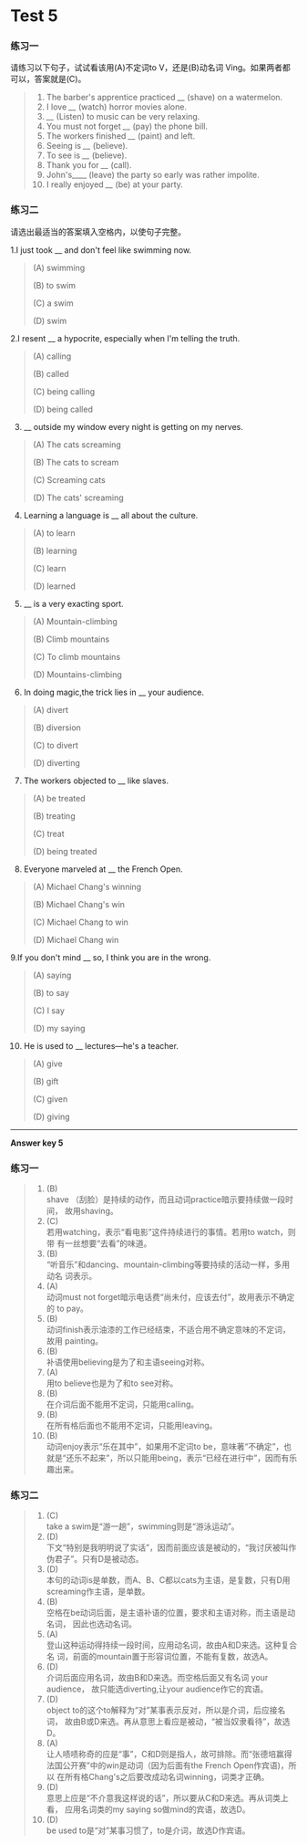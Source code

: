 # Test 5

### 练习一

请练习以下句子，试试看该用\(A\)不定词to V，还是\(B\)动名词 Ving。如果两者都可以，答案就是\(C\)。

> 1. The barber's apprentice practiced _\_\__ \(shave\) on a watermelon.
> 2. I love _\_\__ \(watch\) horror movies alone.
> 3. _\_\__ \(Listen\) to music can be very relaxing.
> 4. You must not forget _\_\__ \(pay\) the phone bill.
> 5. The workers finished _\_\__ \(paint\) and left.
> 6. Seeing is _\_\__ \(believe\).
> 7. To see is _\_\__ \(believe\).
> 8. Thank you for _\_\__ \(call\).
> 9. John's_\_\__ \(leave\) the party so early was rather impolite.
> 10. I really enjoyed _\_\__ \(be\) at your party.

### 练习二

请选出最适当的答案填入空格内，以使句子完整。

1.I just took \_\_ and don't feel like swimming now. 

> \(A\) swimming 
>
> \(B\) to swim 
>
> \(C\) a swim 
>
> \(D\) swim

2.I resent \_\_ a hypocrite, especially when I'm telling the truth.

> \(A\) calling
>
> \(B\) called
>
> \(C\) being calling
>
> \(D\) being called

3. \_\_ outside my window every night is getting on my nerves.

> \(A\) The cats screaming
>
> \(B\) The cats to scream
>
> \(C\) Screaming cats
>
> \(D\) The cats' screaming

4. Learning a language is \_\_ all about the culture.

> \(A\) to learn
>
> \(B\) learning
>
> \(C\) learn
>
> \(D\) learned

5. \_\_ is a very exacting sport.

> \(A\) Mountain-climbing
>
> \(B\) Climb mountains
>
> \(C\) To climb mountains
>
> \(D\) Mountains-climbing

6. In doing magic,the trick lies in \_\_ your audience.

> \(A\) divert
>
> \(B\) diversion
>
> \(C\) to divert
>
> \(D\) diverting

7. The workers objected to \_\_ like slaves.

> \(A\) be treated
>
> \(B\) treating
>
> \(C\) treat
>
> \(D\) being treated

8. Everyone marveled at \_\_ the French Open.

> \(A\) Michael Chang's winning
>
> \(B\) Michael Chang's win
>
> \(C\) Michael Chang to win
>
> \(D\) Michael Chang win

9.If you don't mind \_\_ so, I think you are in the wrong.

> \(A\) saying
>
> \(B\) to say
>
> \(C\) I say
>
> \(D\) my saying



10. He is used to \_\_ lectures—he's a teacher.

> \(A\) give
>
> \(B\) gift
>
> \(C\) given
>
> \(D\) giving

---

**Answer key 5**

### 练习一

> 1. \(B\)  
>    shave （刮脸）是持续的动作，而且动词practice暗示要持续做一段时间，
>    故用shaving。
> 2. \(C\)  
>    若用watching，表示“看电影”这件持续进行的事情。若用to watch，则带
>    有一丝想要“去看”的味道。
> 3. \(B\)  
>    “听音乐”和dancing、mountain-climbing等要持续的活动一样，多用动名
>    词表示。
> 4. \(A\)  
>    动词must not forget暗示电话费“尚未付，应该去付”，故用表示不确定的
>    to pay。
> 5. \(B\)  
>    动词finish表示油漆的工作已经结束，不适合用不确定意味的不定词，故用
>    painting。
> 6. \(B\)  
>    补语使用believing是为了和主语seeing对称。
> 7. \(A\)  
>    用to believe也是为了和to see对称。
> 8. \(B\)  
>    在介词后面不能用不定词，只能用calling。
> 9. \(B\)  
>    在所有格后面也不能用不定词，只能用leaving。
> 10. \(B\)  
>     动词enjoy表示“乐在其中”，如果用不定词to be，意味著“不确定”，也
>     就是“还乐不起来”，所以只能用being，表示“已经在进行中”，因而有乐趣出来。

### 练习二

> 1. \(C\)  
>    take a swim是“游一趟”，swimming则是“游泳运动”。  
> 2. \(D\)  
>    下文“特别是我明明说了实话”，因而前面应该是被动的，“我讨厌被叫作
>    伪君子”。只有D是被动态。  
> 3. \(D\)  
>    本句的动词is是单数，而A、B、C都以cats为主语，是复数，只有D用
>    screaming作主语，是单数。  
> 4. \(B\)  
>    空格在be动词后面，是主语补语的位置，要求和主语对称，而主语是动名词，
>    因此也选动名词。
> 5. \(A\)  
>    登山这种运动得持续一段时间，应用动名词，故由A和D来选。这种复合名
>    词，前面的mountain置于形容词位置，不能有复数，故选A。
> 6. \(D\)  
>    介词后面应用名词，故由B和D来选。而空格后面又有名词 your audience，
>    故只能选diverting,让your audience作它的宾语。
> 7. \(D\)  
>    object to的这个to解释为“对”某事表示反对，所以是介词，后应接名词，
>    故由B或D来选。再从意思上看应是被动，“被当奴隶看待”，故选D。
> 8. \(A\)  
>    让人啧啧称奇的应是“事”，C和D则是指人，故可排除。而“张德培赢得
>    法国公开赛”中的win是动词（因为后面有the French Open作宾语\)，所以
>    在所有格Chang's之后要改成动名词winning，词类才正确。
> 9. \(D\)  
>    意思上应是“不介意我这样说的话”，所以要从C和D来选。再从词类上看，
>    应用名词类的my saying so做mind的宾语，故选D。  
> 10. \(D\)  
>     be used to是“对”某事习惯了，to是介词，故选D作宾语。



